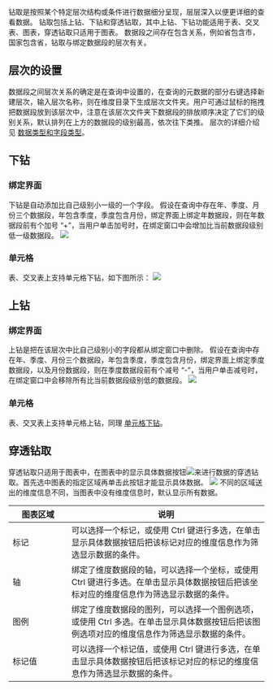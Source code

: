 钻取是按照某个特定层次结构或条件进行数据细分呈现，层层深入以便更详细的查看数据。
钻取包括上钻、下钻和穿透钻取，其中上钻、下钻功能适用于表、交叉表、图表，穿透钻取只适用于图表。
数据段之间存在包含关系，例如省包含市，国家包含省，钻取与绑定数据段的层次有关。
## 层次的设置
数据段之间层次关系的确定是在查询中设置的，在查询的元数据的部分右键选择新建层次，输入层次名称，则在维度目录下生成层次文件夹。用户可通过鼠标的拖拽把数据段放到该层次中，注意在该层次文件夹下数据段的排放顺序决定了它们的级别关系，默认排列在上方的数据段的级别最高，依次往下类推。
层次的详细介绍见 [数据类型和字段类型](http://tce.fsphere.cn/document/product/590/10325)。
<span id="jump"></span> 
## 下钻
### 绑定界面
下钻是自动添加比自己级别小一级的一个字段。
 假设在查询中存在年、季度、月份三个数据段，年包含季度，季度包含月份，绑定界面上绑定年数据段，则在年数据段前有个加号 “+”，当用户单击加号时，在绑定窗口中会增加比当前数据段级别低一级数据段。
![](http://imgcache.tce.fsphere.cn/static/mc.qcloudimg.com/static/img/890a636d469112e1f4c2ced955fb2f82/image.png)
### 单元格
表、交叉表上支持单元格下钻，如下图所示：
![](http://imgcache.tce.fsphere.cn/static/mc.qcloudimg.com/static/img/ff868322b5d2803f4591079333bd486c/image.png)
## 上钻
### 绑定界面
上钻是把在该层次中比自己级别小的字段都从绑定窗口中删除。
假设在查询中存在年、季度、月份三个数据段，年包含季度，季度包含月份，绑定界面上绑定季度数据段，以及月份数据段，则在季度数据段前有个减号 “-”，当用户单击减号时，在绑定窗口中会移除所有比当前数据段级别低的数据段。
![](http://imgcache.tce.fsphere.cn/static/mc.qcloudimg.com/static/img/4015326b75fcf6859b98e90dcfb36546/image.png)
### 单元格
表、交叉表上支持单元格上钻，同理 [单元格下钻](#jump)。
## 穿透钻取
穿透钻取只适用于图表中，在图表中的显示具体数据按钮<img src="//mc.qcloudimg.com/static/img/b43db393c3dbd871c86824b90a73a7b2/image.png" style="margin:0;">来进行数据的穿透钻取。首先选中图表的指定区域再单击此按钮才能显示具体数据。
![](http://imgcache.tce.fsphere.cn/static/mc.qcloudimg.com/static/img/2ae9cbe84ce0b48ffb7a3ecb11e802a1/image.png)
不同的区域送出的维度信息不同，当图表中没有维度信息时，默认显示所有数据。
<style>
table th:first-of-type {
    width: 100px;
}
</style>

| 图表区域 | 说明 | 
|---------|---------|
| 标记 | 可以选择一个标记，或使用 Ctrl 键进行多选，在单击显示具体数据按钮后把该标记对应的维度信息作为筛选显示数据的条件。 | 
| 轴 | 绑定了维度数据段的轴，可以选择一个坐标，或使用 Ctrl 键进行多选。在单击显示具体数据按钮后把该坐标对应的维度信息作为筛选显示数据的条件。|
| 图例 | 绑定了维度数据段的图列，可以选择一个图例选项，或使用 Ctrl 多选。在单击显示具体数据按钮后把该图例选项对应的维度信息作为筛选显示数据的条件。|
| 标记值 | 可以选择一个标记值，或使用 Ctrl 键进行多选，在单击显示具体数据按钮后把该标记对应的标记的维度信息作为筛选显示数据的条件。|
